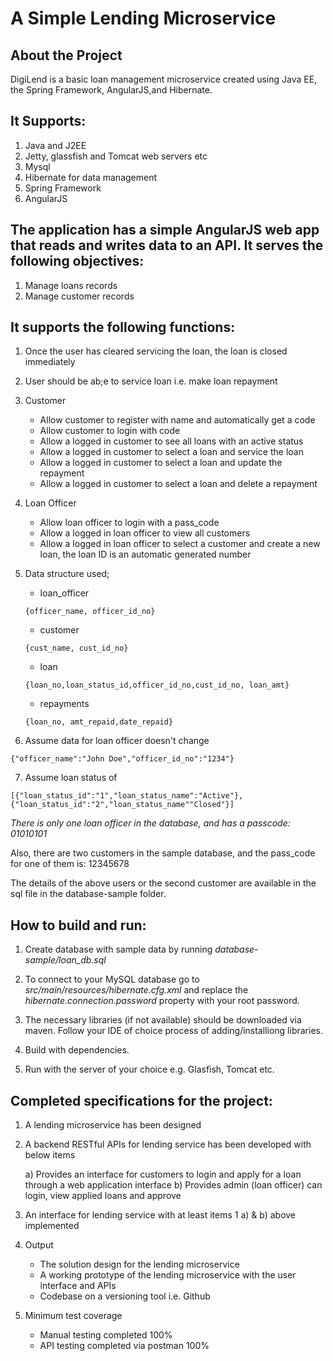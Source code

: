 # A Simple Lending Microservice

## About the Project

DigiLend is a basic loan management microservice created using Java EE, the Spring Framework, AngularJS,and Hibernate.

## It Supports:

1. Java and J2EE
2. Jetty, glassfish and Tomcat web servers etc
3. Mysql
4. Hibernate for data management
5. Spring Framework
6. AngularJS

## The application has a simple AngularJS web app that reads and writes data to an API. It serves the following objectives:

1. Manage loans records
2. Manage customer records

## It supports the following functions:

1. Once the user has cleared servicing the loan, the loan is closed immediately

2. User should be ab;e to service loan i.e. make loan repayment

3. Customer

	- Allow customer to register with name and automatically get a code
	- Allow customer to login with code
	- Allow a logged in customer to see all loans with an active status
	- Allow a logged in customer to select a loan and service the loan
	- Allow a logged in customer to select a loan and update the repayment
	- Allow a logged in customer to select a loan and delete a repayment

4. Loan Officer

	- Allow loan officer to login with a pass_code
	- Allow a logged in loan officer to view all customers
	- Allow a logged in loan officer to select a customer and create a new loan, the loan ID is an automatic generated number

5. Data structure used;

	- loan_officer

	```
	{officer_name, officer_id_no}
	```
	- customer

	```
	{cust_name, cust_id_no}
	```
	- loan

	```
	{loan_no,loan_status_id,officer_id_no,cust_id_no, loan_amt}
	```
	- repayments

	```
	{loan_no, amt_repaid,date_repaid}
	```

6. Assume data for loan officer doesn't change

```
{"officer_name":"John Doe","officer_id_no":"1234"}
```

7. Assume loan status of

```
[{"loan_status_id":"1","loan_status_name":"Active"},{"loan_status_id":"2","loan_status_name""Closed"}]
```  

*There is only one loan officer in the database, and has a passcode: 01010101*

Also, there are two customers in the sample database, and the pass_code for one of them is: 12345678

The details of the above users or the second customer are available in the sql file in the
database-sample folder.


## How to build and run:

1. Create database with sample data by running *database-sample/loan_db.sql*

2. To connect to your MySQL database go to *src/main/resources/hibernate.cfg.xml* and replace
the *hibernate.connection.password* property with your root password.

3. The necessary libraries (if not available) should be downloaded via maven. Follow your IDE of choice process of adding/installiong libraries.

4. Build with dependencies.

5. Run with the server of your choice e.g. Glasfish, Tomcat etc. 

## Completed specifications for the project:

1.	A lending microservice has been designed

2.	A backend RESTful APIs for lending service has been developed with below items 

	a) Provides an interface for customers to login and apply for a loan through a web application interface
	b) Provides admin (loan officer) can login, view applied loans and approve

3.	An interface for lending service with at least items 1 a) & b) above implemented

4.	Output
	- The solution design for the lending microservice
	- A working prototype of the lending microservice with the user interface and APIs
	- Codebase on a versioning tool i.e. Github

5. Minimum test coverage

	- Manual testing completed 100%
	- API testing completed via postman 100%

